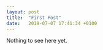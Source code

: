 ```yaml
---
layout: post
title:  "First Post"
date:   2019-07-07 17:41:34 +0100
---
```

Nothing to see here yet.